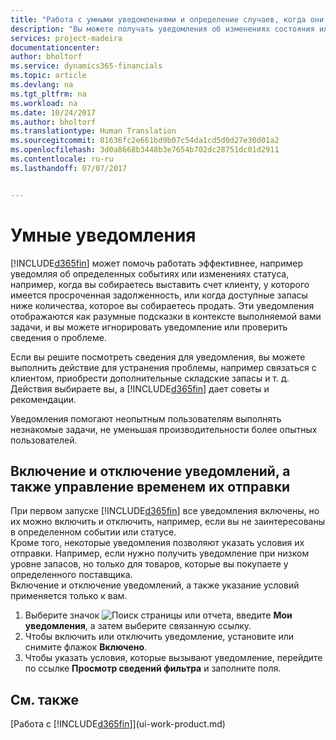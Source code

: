 ```yaml
---
title: "Работа с умными уведомлениями и определение случаев, когда они должны отображаться | Документы Майкрософт"
description: "Вы можете получать уведомления об изменениях состояния или о событиях, например о просроченном платеже или о том, что запасы подходят к концу."
services: project-madeira
documentationcenter: 
author: bholtorf
ms.service: dynamics365-financials
ms.topic: article
ms.devlang: na
ms.tgt_pltfrm: na
ms.workload: na
ms.date: 10/24/2017
ms.author: bholtorf
ms.translationtype: Human Translation
ms.sourcegitcommit: 81636fc2e661bd9b07c54da1cd5d0d27e30d01a2
ms.openlocfilehash: 3d0a8668b3448b3e7654b702dc28751dc01d2911
ms.contentlocale: ru-ru
ms.lasthandoff: 07/07/2017


---
```

# <a name="smart-notifications"></a>Умные уведомления
[!INCLUDE[d365fin](includes/d365fin_md.md)] может помочь работать эффективнее, например уведомляя об определенных событиях или изменениях статуса, например, когда вы собираетесь выставить счет клиенту, у которого имеется просроченная задолженность, или когда доступные запасы ниже количества, которое вы собираетесь продать. Эти уведомления отображаются как разумные подсказки в контексте выполняемой вами задачи, и вы можете игнорировать уведомление или проверить сведения о проблеме.  

Если вы решите посмотреть сведения для уведомления, вы можете выполнить действие для устранения проблемы, например связаться с клиентом, приобрести дополнительные складские запасы и т. д. Действия выбираете вы, а [!INCLUDE[d365fin](includes/d365fin_md.md)] дает советы и рекомендации.  

Уведомления помогают неопытным пользователям выполнять незнакомые задачи, не уменьшая производительности более опытных пользователей.  

## <a name="turn-on-or-turn-off-notifications-and-control-when-they-are-sent"></a>Включение и отключение уведомлений, а также управление временем их отправки
При первом запуске [!INCLUDE[d365fin](includes/d365fin_md.md)] все уведомления включены, но их можно включить и отключить, например, если вы не заинтересованы в определенном событии или статусе.   
Кроме того, некоторые уведомления позволяют указать условия их отправки. Например, если нужно получить уведомление при низком уровне запасов, но только для товаров, которые вы покупаете у определенного поставщика.  
Включение и отключение уведомлений, а также указание условий применяется только к вам.  

1. Выберите значок ![Поиск страницы или отчета](media/ui-search/search_small.png "Значок поиска страницы или отчета"), введите **Мои уведомления**, а затем выберите связанную ссылку.
2. Чтобы включить или отключить уведомление, установите или снимите флажок **Включено**.
3. Чтобы указать условия, которые вызывают уведомление, перейдите по ссылке **Просмотр сведений фильтра** и заполните поля.  

## <a name="see-also"></a>См. также
[Работа с [!INCLUDE[d365fin](includes/d365fin_md.md)]](ui-work-product.md)

